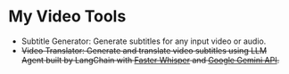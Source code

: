 # My Video Tools

- Subtitle Generator: Generate subtitles for any input video or audio.
- ~~Video Translator: Generate and translate video subtitles using LLM Agent built by LangChain with [Faster Whisper](https://github.com/SYSTRAN/faster-whisper) and [Google Gemini API](https://aistudio.google.com/apikey).~~

